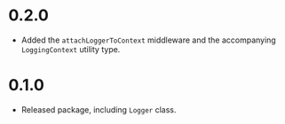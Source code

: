 # 0.2.0

- Added the `attachLoggerToContext` middleware and the accompanying `LoggingContext` utility type.

# 0.1.0

- Released package, including `Logger` class.